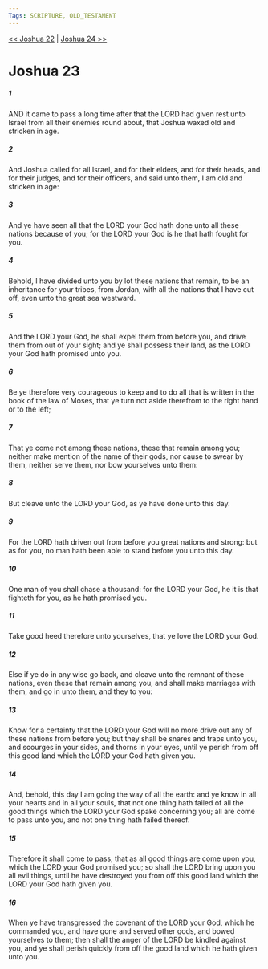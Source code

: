 ```yaml
---
Tags: SCRIPTURE, OLD_TESTAMENT
---
```


[<< Joshua 22](OLD_TESTAMENT/06_Joshua/Joshua_22.md) | [Joshua 24 >>](OLD_TESTAMENT/06_Joshua/Joshua_24.md)

# Joshua 23

##### 1

AND it came to pass a long time after that the LORD had given rest unto Israel from all their enemies round about, that Joshua waxed old and stricken in age.

##### 2

And Joshua called for all Israel, and for their elders, and for their heads, and for their judges, and for their officers, and said unto them, I am old and stricken in age:

##### 3

And ye have seen all that the LORD your God hath done unto all these nations because of you; for the LORD your God is he that hath fought for you.

##### 4

Behold, I have divided unto you by lot these nations that remain, to be an inheritance for your tribes, from Jordan, with all the nations that I have cut off, even unto the great sea westward.

##### 5

And the LORD your God, he shall expel them from before you, and drive them from out of your sight; and ye shall possess their land, as the LORD your God hath promised unto you.

##### 6

Be ye therefore very courageous to keep and to do all that is written in the book of the law of Moses, that ye turn not aside therefrom to the right hand or to the left;

##### 7

That ye come not among these nations, these that remain among you; neither make mention of the name of their gods, nor cause to swear by them, neither serve them, nor bow yourselves unto them:

##### 8

But cleave unto the LORD your God, as ye have done unto this day.

##### 9

For the LORD hath driven out from before you great nations and strong: but as for you, no man hath been able to stand before you unto this day.

##### 10

One man of you shall chase a thousand: for the LORD your God, he it is that fighteth for you, as he hath promised you.

##### 11

Take good heed therefore unto yourselves, that ye love the LORD your God.

##### 12

Else if ye do in any wise go back, and cleave unto the remnant of these nations, even these that remain among you, and shall make marriages with them, and go in unto them, and they to you:

##### 13

Know for a certainty that the LORD your God will no more drive out any of these nations from before you; but they shall be snares and traps unto you, and scourges in your sides, and thorns in your eyes, until ye perish from off this good land which the LORD your God hath given you.

##### 14

And, behold, this day I am going the way of all the earth: and ye know in all your hearts and in all your souls, that not one thing hath failed of all the good things which the LORD your God spake concerning you; all are come to pass unto you, and not one thing hath failed thereof.

##### 15

Therefore it shall come to pass, that as all good things are come upon you, which the LORD your God promised you; so shall the LORD bring upon you all evil things, until he have destroyed you from off this good land which the LORD your God hath given you.

##### 16

When ye have transgressed the covenant of the LORD your God, which he commanded you, and have gone and served other gods, and bowed yourselves to them; then shall the anger of the LORD be kindled against you, and ye shall perish quickly from off the good land which he hath given unto you.
